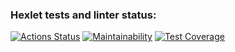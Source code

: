 ### Hexlet tests and linter status:
[![Actions Status](https://github.com/toridnc/php-project-lvl2/workflows/hexlet-check/badge.svg)](https://github.com/toridnc/php-project-lvl2/actions)  [![Maintainability](https://api.codeclimate.com/v1/badges/d39162e1ba73dd9a7011/maintainability)](https://codeclimate.com/github/toridnc/php-project-lvl2/maintainability) [![Test Coverage](https://api.codeclimate.com/v1/badges/d39162e1ba73dd9a7011/test_coverage)](https://codeclimate.com/github/toridnc/php-project-lvl2/test_coverage)